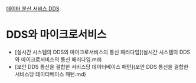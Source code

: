 [데이터 분산 서비스 DDS](../index.md)
# DDS와 마이크로서비스

- [실시간 시스템의 DDS와 마이크로서비스의 통신 패러다임](실시간 시스템의 DDS와 마이크로서비스의 통신 패러다임.md)
- [보안 DDS 통신을 결합한 서비스당 데이터베이스 패턴](보안 DDS 통신을 결합한 서비스당 데이터베이스 패턴.md)
